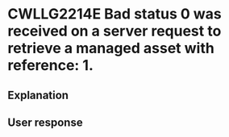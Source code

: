 # CWLLG2214E Bad status 0 was received on a server request to retrieve a managed asset with reference: 1.

## Explanation

## User response